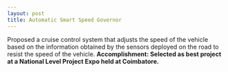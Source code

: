 ```yaml
---
layout: post
title: Automatic Smart Speed Governor
---
```

Proposed a cruise control system that adjusts the speed of the vehicle based on the information
obtained by the sensors deployed on the road to resist the speed of the vehicle.
**Accomplishment: Selected as best project at a National Level Project Expo held at Coimbatore.**
